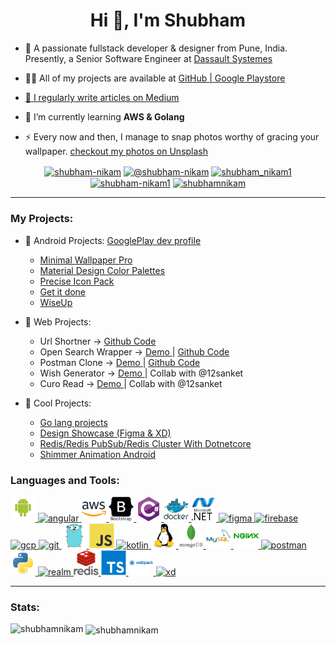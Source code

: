 <h1 align="center">Hi 👋, I'm Shubham</h1>

- 📌 A passionate fullstack developer & designer from Pune, India. Presently, a Senior Software Engineer at <a href="https://www.3ds.com/" target="_blank">Dassault Systemes</a>

- 👨‍💻 All of my projects are available at <a href="https://github.com/shubhamnikam" target="blank">GitHub | <a href="https://play.google.com/store/apps/dev?id=7363303481380926476" target="blank">Google Playstore

- 📝 I regularly write articles on <a href="https://medium.com/@shubham-nikam" target="blank">Medium</a>

- 🌱 I’m currently learning **AWS & Golang**

- ⚡ Every now and then, I manage to snap photos worthy of gracing your wallpaper. <a href="https://unsplash.com/@shubhamnikam" target="blank">checkout my photos on Unsplash</a>

<p align="center">
    <a href="https://stackoverflow.com/users/8707205/shubham-nikam" target="blank"><img align="center" src="https://raw.githubusercontent.com/rahuldkjain/github-profile-readme-generator/master/src/images/icons/Social/stack-overflow.svg" alt="shubham-nikam" height="30" width="40" /></a>
    <a href="https://medium.com/@shubham-nikam" target="blank"><img align="center" src="https://raw.githubusercontent.com/rahuldkjain/github-profile-readme-generator/master/src/images/icons/Social/medium.svg" alt="@shubham-nikam" height="30" width="40" /></a>
    <a href="https://twitter.com/shubham_nikam1" target="blank"><img align="center" src="https://raw.githubusercontent.com/rahuldkjain/github-profile-readme-generator/master/src/images/icons/Social/twitter.svg" alt="shubham_nikam1" height="30" width="40" /></a>
    <a href="https://linkedin.com/in/shubham-nikam1" target="blank"><img align="center" src="https://raw.githubusercontent.com/rahuldkjain/github-profile-readme-generator/master/src/images/icons/Social/linked-in-alt.svg" alt="shubham-nikam1" height="30" width="40" /></a>
    <a href="https://dribbble.com/shubhamnikam" target="blank"><img align="center" src="https://raw.githubusercontent.com/rahuldkjain/github-profile-readme-generator/master/src/images/icons/Social/dribbble.svg" alt="shubhamnikam" height="30" width="40" /></a>
</p>

---

<h3 align="left">My Projects:</h3>

- 💚  Android Projects: <a href="https://play.google.com/store/apps/dev?id=7363303481380926476" target="_blank" rel="noreferrer"> GooglePlay dev profile </a> 
  - <a href="https://play.google.com/store/apps/details?id=com.theappnerds.wallpaperspro" target="_blank" rel="noreferrer"> Minimal Wallpaper Pro </a> 
  - <a href="https://play.google.com/store/apps/details?id=com.theappnerds.materialdesigncolor" target="_blank" rel="noreferrer"> Material Design Color Palettes </a> 
  - <a href="https://play.google.com/store/apps/details?id=com.theappnerds.preciseicons" target="_blank" rel="noreferrer"> Precise Icon Pack </a> 
  - <a href="https://play.google.com/store/apps/details?id=com.theappnerds.getitdone" target="_blank" rel="noreferrer"> Get it done </a> 
  - <a href="https://play.google.com/store/apps/details?id=com.theappnerds.wiseup" target="_blank" rel="noreferrer"> WiseUp </a> 

- 💖 Web Projects:
  - Url Shortner -> <a href="https://github.com/shubhamnikam/url-shortener" target="_blank" rel="noreferrer"> Github Code </a>
  - Open Search Wrapper -> <a href="https://openai-wrapx.vercel.app/" target="_blank" rel="noreferrer"> Demo </a> | <a href="https://github.com/shubhamnikam/openai-wrapx" target="_blank" rel="noreferrer"> Github Code </a>
  - Postman Clone -> <a href="https://62482432a5c73d474948d8ef--postman-clone-basics.netlify.app/" target="_blank" rel="noreferrer"> Demo </a> | <a href="https://github.com/shubhamnikam/PostmanClone_Basic" target="_blank" rel="noreferrer"> Github Code </a>
  -  Wish Generator -> <a href="http://ec2-15-206-72-149.ap-south-1.compute.amazonaws.com" target="_blank" rel="noreferrer"> Demo </a> | Collab with @12sanket
  - Curo Read -> <a href="https://curoread.vercel.app/" target="_blank" rel="noreferrer"> Demo </a> | Collab with @12sanket
 
  
- 💛 Cool Projects:
  - <a href="https://github.com/shubhamnikam/go-lang-projects" target="_blank" rel="noreferrer"> Go lang projects </a> 
  - <a href="https://github.com/shubhamnikam/Design-showcase" target="_blank" rel="noreferrer"> Design Showcase (Figma & XD) </a> 
  - <a href="https://github.com/shubhamnikam/ExploreRedisWithDotNetCore" target="_blank" rel="noreferrer"> Redis/Redis PubSub/Redis Cluster With Dotnetcore </a> 
  - <a href="https://github.com/shubhamnikam/ShimmerAnimation" target="_blank" rel="noreferrer"> Shimmer Animation Android </a>


<h3 align="left">Languages and Tools:</h3>
<p align="left"> <a href="https://developer.android.com" target="_blank" rel="noreferrer"> <img src="https://raw.githubusercontent.com/devicons/devicon/master/icons/android/android-original-wordmark.svg" alt="android" width="40" height="40"/> </a> <a href="https://angular.io" target="_blank" rel="noreferrer"> <img src="https://angular.io/assets/images/logos/angular/angular.svg" alt="angular" width="40" height="40"/> </a> <a href="https://aws.amazon.com" target="_blank" rel="noreferrer"> <img src="https://raw.githubusercontent.com/devicons/devicon/master/icons/amazonwebservices/amazonwebservices-original-wordmark.svg" alt="aws" width="40" height="40"/> </a> <a href="https://getbootstrap.com" target="_blank" rel="noreferrer"> <img src="https://raw.githubusercontent.com/devicons/devicon/master/icons/bootstrap/bootstrap-plain-wordmark.svg" alt="bootstrap" width="40" height="40"/> </a> <a href="https://www.w3schools.com/cs/" target="_blank" rel="noreferrer"> <img src="https://raw.githubusercontent.com/devicons/devicon/master/icons/csharp/csharp-original.svg" alt="csharp" width="40" height="40"/> </a> <a href="https://www.docker.com/" target="_blank" rel="noreferrer"> <img src="https://raw.githubusercontent.com/devicons/devicon/master/icons/docker/docker-original-wordmark.svg" alt="docker" width="40" height="40"/> </a> <a href="https://dotnet.microsoft.com/" target="_blank" rel="noreferrer"> <img src="https://raw.githubusercontent.com/devicons/devicon/master/icons/dot-net/dot-net-original-wordmark.svg" alt="dotnet" width="40" height="40"/> </a> <a href="https://www.figma.com/" target="_blank" rel="noreferrer"> <img src="https://www.vectorlogo.zone/logos/figma/figma-icon.svg" alt="figma" width="40" height="40"/> </a> <a href="https://firebase.google.com/" target="_blank" rel="noreferrer"> <img src="https://www.vectorlogo.zone/logos/firebase/firebase-icon.svg" alt="firebase" width="40" height="40"/> </a> <a href="https://cloud.google.com" target="_blank" rel="noreferrer"> <img src="https://www.vectorlogo.zone/logos/google_cloud/google_cloud-icon.svg" alt="gcp" width="40" height="40"/> </a> <a href="https://git-scm.com/" target="_blank" rel="noreferrer"> <img src="https://www.vectorlogo.zone/logos/git-scm/git-scm-icon.svg" alt="git" width="40" height="40"/> </a> <a href="https://golang.org" target="_blank" rel="noreferrer"> <img src="https://raw.githubusercontent.com/devicons/devicon/master/icons/go/go-original.svg" alt="go" width="40" height="40"/> </a> <a href="https://developer.mozilla.org/en-US/docs/Web/JavaScript" target="_blank" rel="noreferrer"> <img src="https://raw.githubusercontent.com/devicons/devicon/master/icons/javascript/javascript-original.svg" alt="javascript" width="40" height="40"/> </a> <a href="https://kotlinlang.org" target="_blank" rel="noreferrer"> <img src="https://www.vectorlogo.zone/logos/kotlinlang/kotlinlang-icon.svg" alt="kotlin" width="40" height="40"/> </a> <a href="https://www.linux.org/" target="_blank" rel="noreferrer"> <img src="https://raw.githubusercontent.com/devicons/devicon/master/icons/linux/linux-original.svg" alt="linux" width="40" height="40"/> </a> <a href="https://www.mongodb.com/" target="_blank" rel="noreferrer"> <img src="https://raw.githubusercontent.com/devicons/devicon/master/icons/mongodb/mongodb-original-wordmark.svg" alt="mongodb" width="40" height="40"/> </a> <a href="https://www.mysql.com/" target="_blank" rel="noreferrer"> <img src="https://raw.githubusercontent.com/devicons/devicon/master/icons/mysql/mysql-original-wordmark.svg" alt="mysql" width="40" height="40"/> </a> <a href="https://www.nginx.com" target="_blank" rel="noreferrer"> <img src="https://raw.githubusercontent.com/devicons/devicon/master/icons/nginx/nginx-original.svg" alt="nginx" width="40" height="40"/> </a> <a href="https://postman.com" target="_blank" rel="noreferrer"> <img src="https://www.vectorlogo.zone/logos/getpostman/getpostman-icon.svg" alt="postman" width="40" height="40"/> </a> <a href="https://www.python.org" target="_blank" rel="noreferrer"> <img src="https://raw.githubusercontent.com/devicons/devicon/master/icons/python/python-original.svg" alt="python" width="40" height="40"/> </a> <a href="https://realm.io/" target="_blank" rel="noreferrer"> <img src="https://raw.githubusercontent.com/bestofjs/bestofjs-webui/8665e8c267a0215f3159df28b33c365198101df5/public/logos/realm.svg" alt="realm" width="40" height="40"/> </a> <a href="https://redis.io" target="_blank" rel="noreferrer"> <img src="https://raw.githubusercontent.com/devicons/devicon/master/icons/redis/redis-original-wordmark.svg" alt="redis" width="40" height="40"/> </a> <a href="https://www.typescriptlang.org/" target="_blank" rel="noreferrer"> <img src="https://raw.githubusercontent.com/devicons/devicon/master/icons/typescript/typescript-original.svg" alt="typescript" width="40" height="40"/> </a> <a href="https://webpack.js.org" target="_blank" rel="noreferrer"> <img src="https://raw.githubusercontent.com/devicons/devicon/d00d0969292a6569d45b06d3f350f463a0107b0d/icons/webpack/webpack-original-wordmark.svg" alt="webpack" width="40" height="40"/> </a> <a href="https://www.adobe.com/products/xd.html" target="_blank" rel="noreferrer"> <img src="https://cdn.worldvectorlogo.com/logos/adobe-xd.svg" alt="xd" width="40" height="40"/> </a> </p>

---

<h3 align="left">Stats:</h3>
<p><img align="left" src="https://github-readme-stats.vercel.app/api/top-langs?username=shubhamnikam&show_icons=true&theme=dark&locale=en&layout=compact" alt="shubhamnikam" /></p>

<p>&nbsp;<img align="center" src="https://github-readme-stats.vercel.app/api?username=shubhamnikam&show_icons=true&theme=dark&locale=en" alt="shubhamnikam" /></p>
